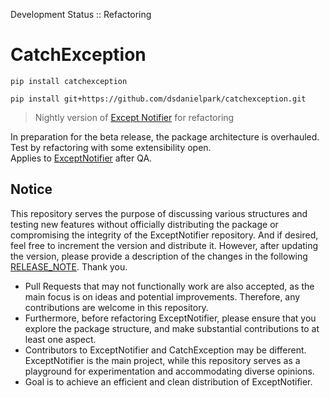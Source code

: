 Development Status :: Refactoring

# CatchException
```
pip install catchexception
```

```
pip install git+https://github.com/dsdanielpark/catchexception.git
```

> Nightly version of [Except Notifier](https://github.com/dsdanielpark/ExceptNotifier) for refactoring

In preparation for the beta release, the package architecture is overhauled. Test by refactoring with some extensibility open. <br>
Applies to [ExceptNotifier](https://github.com/dsdanielpark/ExceptNotifier) after QA.

## Notice
This repository serves the purpose of discussing various structures and testing new features without officially distributing the package or compromising the integrity of the ExceptNotifier repository. And if desired, feel free to increment the version and distribute it. However, after updating the version, please provide a description of the changes in the following [RELEASE_NOTE](https://github.com/dsdanielpark/CatchException/blob/main/documents/RELEASE_NOTE.md). Thank you.

- Pull Requests that may not functionally work are also accepted, as the main focus is on ideas and potential improvements. Therefore, any contributions are welcome in this repository.
- Furthermore, before refactoring ExceptNotifier, please ensure that you explore the package structure, and make substantial contributions to at least one aspect.
- Contributors to ExceptNotifier and CatchException may be different. ExceptNotifier is the main project, while this repository serves as a playground for experimentation and accommodating diverse opinions.
- Goal is to achieve an efficient and clean distribution of ExceptNotifier.
